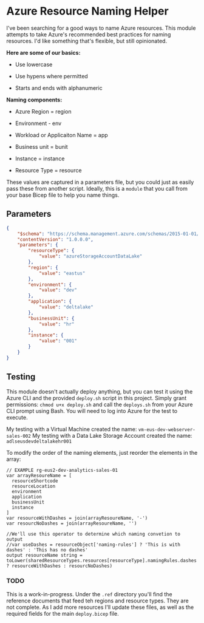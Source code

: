 # Azure Resource Naming Helper

I've been searching for a good ways to name Azure resources. This module attempts to take Azure's recommended best practices for naming resources. I'd like something that's flexible, but still opinionated.

**Here are some of our basics:**

* Use lowercase
  
* Use hypens where permitted

* Starts and ends with alphanumeric

**Naming components:**

* Azure Region = region

* Environment - env

* Workload or Applicaiton Name = app

* Business unit = bunit

* Instance = instance

* Resource Type = resource

These values are captured in a parameters file, but you could just as easily pass these from another script. Ideally, this is a `module` that you call from your base Bicep file to help you name things.

## Parameters

```json
{
    "$schema": "https://schema.management.azure.com/schemas/2015-01-01/deploymentParameters.json#",
    "contentVersion": "1.0.0.0",
    "parameters": {
        "resourceType": {
            "value": "azureStorageAccountDataLake"
        },
        "region": {
            "value": "eastus"
        },
        "environment": {
            "value": "dev"
        },
        "application": {
            "value": "deltalake"
        },
        "businessUnit": {
            "value": "hr"
        },
        "instance": {
            "value": "001"
        }
    }
}
```

## Testing

This module doesn't actually deploy anything, but you can test it using the Azure CLI and the provided `deploy.sh` script in this project. Simply grant permissions: `chmod u+x deploy.sh` and call the `deploys.sh` from your Azure CLI prompt using Bash. You will need to log into Azure for the test to execute.

My testing with a Virtual Machine created the name: `vm-eus-dev-webserver-sales-002`
My testing with a Data Lake Storage Account created the name: `adlseusdevdeltalakehr001`

To modify the order of the naming elements, just reorder the elements in the array:

```bicep
// EXAMPLE rg-eus2-dev-analytics-sales-01
var arrayResoureName = [
  resourceShortcode
  resourceLocation
  environment
  application
  businessUnit
  instance
]
var resourceWithDashes = join(arrayResoureName, '-')
var resourcNoDashes = join(arrayResoureName, '')

//We'll use this operator to determine which naming convetion to output
//var useDashes = resourceObject['naming-rules'] ? 'This is with dashes' : 'This has no dashes'
output resourceName string = toLower(sharedResourceTypes.resources[resourceType].namingRules.dashes ? resourceWithDashes : resourcNoDashes)
```

### TODO

This is a work-in-progress. Under the `.ref` directory you'll find the reference documents that feed teh regions and resource types. They are not complete. As I add more resources I'll update these files, as well as the required fields for the main `deploy.bicep` file.